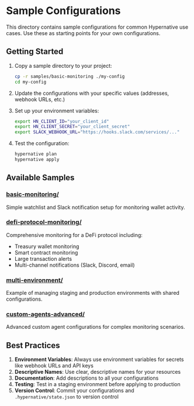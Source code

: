 # Sample Configurations

This directory contains sample configurations for common Hypernative use cases. Use these as starting points for your own configurations.

## Getting Started

1. Copy a sample directory to your project:
   ```bash
   cp -r samples/basic-monitoring ./my-config
   cd my-config
   ```

2. Update the configurations with your specific values (addresses, webhook URLs, etc.)

3. Set up your environment variables:
   ```bash
   export HN_CLIENT_ID="your_client_id"
   export HN_CLIENT_SECRET="your_client_secret"
   export SLACK_WEBHOOK_URL="https://hooks.slack.com/services/..."
   ```

4. Test the configuration:
   ```bash
   hypernative plan
   hypernative apply
   ```

## Available Samples

### [basic-monitoring/](./basic-monitoring/)
Simple watchlist and Slack notification setup for monitoring wallet activity.

### [defi-protocol-monitoring/](./defi-protocol-monitoring/)
Comprehensive monitoring for a DeFi protocol including:
- Treasury wallet monitoring
- Smart contract monitoring  
- Large transaction alerts
- Multi-channel notifications (Slack, Discord, email)

### [multi-environment/](./multi-environment/)
Example of managing staging and production environments with shared configurations.

### [custom-agents-advanced/](./custom-agents-advanced/)
Advanced custom agent configurations for complex monitoring scenarios.

## Best Practices

1. **Environment Variables**: Always use environment variables for secrets like webhook URLs and API keys
2. **Descriptive Names**: Use clear, descriptive names for your resources
3. **Documentation**: Add descriptions to all your configurations
4. **Testing**: Test in a staging environment before applying to production
5. **Version Control**: Commit your configurations and `.hypernative/state.json` to version control